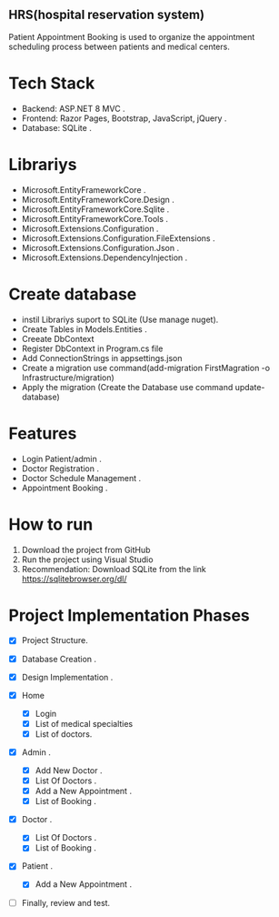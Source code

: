 ## HRS(hospital reservation system)
 Patient Appointment Booking is used to organize the appointment scheduling process between patients and medical centers.
# Tech Stack
- Backend: ASP.NET 8 MVC .
- Frontend: Razor Pages, Bootstrap, JavaScript, jQuery .
- Database: SQLite .
# Librariys
- Microsoft.EntityFrameworkCore .
- Microsoft.EntityFrameworkCore.Design .
- Microsoft.EntityFrameworkCore.Sqlite .
- Microsoft.EntityFrameworkCore.Tools .
- Microsoft.Extensions.Configuration .
- Microsoft.Extensions.Configuration.FileExtensions .
- Microsoft.Extensions.Configuration.Json .
- Microsoft.Extensions.DependencyInjection .
# Create database
- instil Librariys suport to SQLite (Use manage nuget).
- Create Tables in Models.Entities .
- Creeate DbContext
- Register DbContext in Program.cs file
- Add ConnectionStrings in appsettings.json
- Create a migration use command(add-migration FirstMagration -o Infrastructure/migration)
- Apply the migration (Create the Database use command update-database) 
# Features
- Login Patient/admin .
- Doctor Registration .
- Doctor Schedule Management .
- Appointment Booking .
# How to run
1. Download the project from GitHub
2. Run the project using Visual Studio
3. Recommendation: Download SQLite from the link https://sqlitebrowser.org/dl/
# Project Implementation Phases
- [x] Project Structure.
- [x] Database Creation .
- [x] Design Implementation .
- [x] Home
    - [x] Login
    - [x] List of medical specialties
    - [x] List of doctors.
- [x] Admin .
    - [X] Add New Doctor .
    - [x] List Of Doctors .
    - [x] Add a New Appointment .
    - [x] List of Booking .
- [x] Doctor .
   - [X] List Of Doctors .
   - [x] List of Booking .
- [x] Patient .
   - [x] Add a New Appointment .
- [ ] Finally, review and test.


 





















